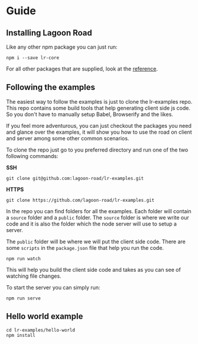 # Guide

## Installing Lagoon Road
Like any other npm package you can just run:
```
npm i --save lr-core
```
For all other packages that are supplied, look at the [reference](/reference).

## Following the examples
The easiest way to follow the examples is just to clone the lr-examples repo. This repo contains some build tools that help generating client side js code. So you don't have to manually setup Babel, Browserify and the likes.

If you feel more adventurous, you can just checkout the packages you need and glance over the examples, it will show you how to use the road on client and server among some other common scenarios.

To clone the repo just go to you preferred directory and run one of the two following commands:

**SSH**  
```
git clone git@github.com:lagoon-road/lr-examples.git
```

**HTTPS**  
```
git clone https://github.com/lagoon-road/lr-examples.git
```

In the repo you can find folders for all the examples. Each folder will contain a `source` folder and a `public` folder. The `source` folder is where we write our code and it is also the folder which the node server will use to setup a server.

The `public` folder will be where we will put the client side code. There are some `scripts` in the `package.json` file that help you run the code.

```
npm run watch
```

This will help you build the client side code and takes as you can see of watching file changes.

To start the server you can simply run:
```
npm run serve
```

## Hello world example
```
cd lr-examples/hello-world
npm install
```
